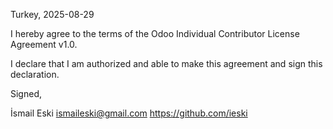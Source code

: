 Turkey, 2025-08-29

I hereby agree to the terms of the Odoo Individual Contributor License
Agreement v1.0.

I declare that I am authorized and able to make this agreement and sign this
declaration.

Signed,

İsmail Eski ismaileski@gmail.com https://github.com/ieski
